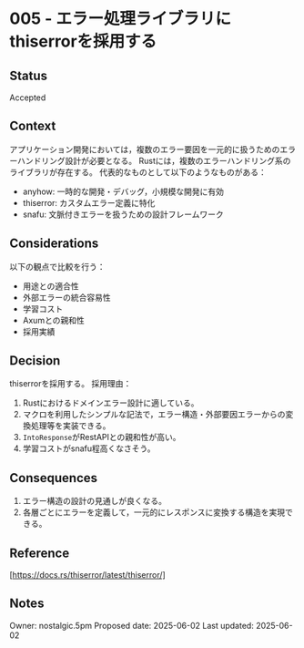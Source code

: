 # 005 - エラー処理ライブラリにthiserrorを採用する

## Status

Accepted

## Context

アプリケーション開発においては，複数のエラー要因を一元的に扱うためのエラーハンドリング設計が必要となる。
Rustには，複数のエラーハンドリング系のライブラリが存在する。
代表的なものとして以下のようなものがある：

- anyhow: 一時的な開発・デバッグ，小規模な開発に有効
- thiserror: カスタムエラー定義に特化
- snafu: 文脈付きエラーを扱うための設計フレームワーク

## Considerations

以下の観点で比較を行う：

- 用途との適合性
- 外部エラーの統合容易性
- 学習コスト
- Axumとの親和性
- 採用実績

## Decision

thiserrorを採用する。
採用理由：

1. Rustにおけるドメインエラー設計に適している。
2. マクロを利用したシンプルな記法で，エラー構造・外部要因エラーからの変換処理等を実装できる。
3. `IntoResponse`がRestAPIとの親和性が高い。
4. 学習コストがsnafu程高くなさそう。

## Consequences

1. エラー構造の設計の見通しが良くなる。
2. 各層ごとにエラーを定義して，一元的にレスポンスに変換する構造を実現できる。

## Reference

[https://docs.rs/thiserror/latest/thiserror/]

## Notes

Owner: nostalgic.5pm
Proposed date: 2025-06-02
Last updated: 2025-06-02

